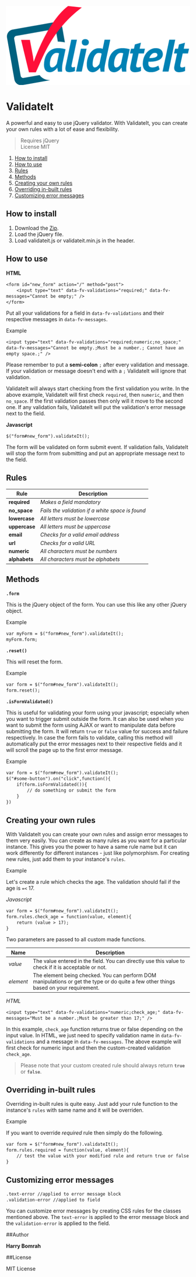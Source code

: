 ![validate icon](assets/images/validateIt.png)
# ValidateIt
A powerful and easy to use jQuery validator. With ValidateIt, you can create your own rules with a lot of ease and flexibility.

> Requires jQuery  
> License MIT

1. [How to install](#how-to-insall)
2. [How to use](#how-to-use)
3. [Rules](#rules)
4. [Methods](#methods)
5. [Creating your own rules](#creating-your-own-rules)
6. [Overriding in-built rules](#overriding-in-built-rules)
7. [Customizing error messages](#customizing-error-messages)

## How to install

1. Download the [Zip](https://github.com/harminderbomrah/validateit/archive/master.zip).
2. Load the jQuery file.
3. Load validateit.js or validateit.min.js in the header.

## How to use

**HTML**

	<form id="new_form" action="/" method="post">
		<input type="text" data-fv-validations="required;" data-fv-messages="Cannot be empty;" />
	</form>

Put all your validations for a field in `data-fv-validations` and their respective messages in `data-fv-messages`.

Example

	<input type="text" data-fv-validations="required;numeric;no_space;" data-fv-messages="Cannot be empty.;Must be a number.; Cannot have an empty space.;" />
	
Please remember to put a **semi-colon** `;` after every validation and message. If your validation or message doesn't end with a `;` ValidateIt will ignore that validation.

ValidateIt will always start checking from the first validation you write. In the above example, ValidateIt will first check `required`, then `numeric`, and then `no_space`. If the first validation passes then only will it move to the second one. If any validation fails, ValidateIt will put the validation's error message next to the field.

**Javascript**

	$("form#new_form").validateIt();

The form will be validated on form submit event. If validation fails, ValidateIt will stop the form from submitting and put an appropriate message next to the field. 



## Rules

<table>
	<thead>
	<tr>
		<th>Rule</th>
		<th>Description</th>
	</tr>
	</thead>
	<tbody>
		<tr>
			<td><b>required</b></td>
			<td><i>Makes a field mandatory</i></td>
		</tr>
		<tr>
			<td><b>no_space</b></td>
			<td><i>Fails the validation if a white space is found</i></td>
		</tr>
		<tr>
			<td><b>lowercase</b></td>
			<td><i>All letters must be lowercase</i></td>
		</tr>
		<tr>
			<td><b>uppercase</b></td>
			<td><i>All letters must be uppercase</i></td>
		</tr>
		<tr>
			<td><b>email</b></td>
			<td><i>Checks for a valid email address</i></td>
		</tr>
		<tr>
			<td><b>url</b></td>
			<td><i>Checks for a valid URL</i></td>
		</tr>
		<tr>
			<td><b>numeric</b></td>
			<td><i>All characters must be numbers</i></td>
		</tr>
		 <tr>
            <td><b>alphabets</b></td>
            <td><i>All characters must be alphabets</i></td>
          </tr>
	</tbody>
</table>


## Methods

**`.form`**

This is the jQuery object of the form. You can use this like any other jQuery object.

Example

	var myForm = $("form#new_form").validateIt();
	myForm.form;

**`.reset()`**

This will reset the form.

Example

	var form = $("form#new_form").validateIt();
	form.reset();

**`.isFormValidated()`**

This is useful for validating your form using your javascript; especially when you want to trigger submit outside the form. It can also be used when you want to submit the form using AJAX or want to manipulate data before submitting the form. It will return `true` or `false` value for success and failure respectively. In case the form fails to validate, calling this method will automatically put the error messages next to their respective fields and it will scroll the page up to the first error message.

Example

	var form = $("form#new_form").validateIt();
	$("#some-button").on("click",function(){
		if(form.isFormValidated()){
			// do something or submit the form
		}	
	})



## Creating your own rules

With ValidateIt you can create your own rules and assign error messages to them very easily. You can create as many rules as you want for a particular instance. This gives you the power to have a same rule name but it can work differently for different instances - just like polymorphism. For creating new rules, just add them to your instance's `rules`.

Example

Let's create a rule which checks the age. The validation should fail if the age is `=<` 17.

_Javascript_

	var form = $("form#new_form").validateIt();
	form.rules.check_age = function(value, element){
		return (value > 17);
	}

Two parameters are passed to all custom made functions.

<table>
	<thead>
		<th>Name</th>
		<th>Description</th>
	</thead>
	<tbody>
		<tr>
			<td><i>value</i></td>
			<td>The value entered in the field. You can directly use this value to check if it is acceptable or not.</td>
		</tr>
		<tr>
			<td><i>element</i></td>
			<td>The element being checked. You can perform DOM manipulations or get the type or do quite a few other things based on your requirement.</td>
		</tr>
	</tbody>
</table>

_HTML_

	<input type="text" data-fv-validations="numeric;check_age;" data-fv-messages="Must be a number.;Must be greater than 17;" />

In this example, `check_age` function returns true or false depending on the input value. In HTML, we just need to specify validation name in `data-fv-validations` and a message in `data-fv-messages`. The above example will first check for numeric input and then the custom-created validation `check_age`.

> Please note that your custom created rule should always return **`true`** or **`false`**.
 

## Overriding in-built rules

Overriding in-built rules is quite easy. Just add your rule function to the instance's `rules` with same name and it will be overriden.

Example

If you want to override _required_ rule then simply do the following.

	var form = $("form#new_form").validateIt();
	form.rules.required = function(value, element){
		// test the value with your modified rule and return true or false
	}


## Customizing error messages

	.text-error //applied to error message block
	.validation-error //applied to field 

You can customize error messages by creating CSS rules for the classes mentioned above. The `text-error` is applied to the error message block and the `validation-error` is applied to the field.


##Author

**Harry Bomrah**

##License

MIT License







